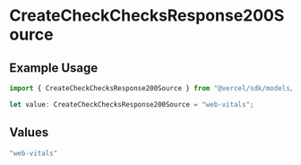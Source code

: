 # CreateCheckChecksResponse200Source

## Example Usage

```typescript
import { CreateCheckChecksResponse200Source } from "@vercel/sdk/models/operations/createcheck.js";

let value: CreateCheckChecksResponse200Source = "web-vitals";
```

## Values

```typescript
"web-vitals"
```